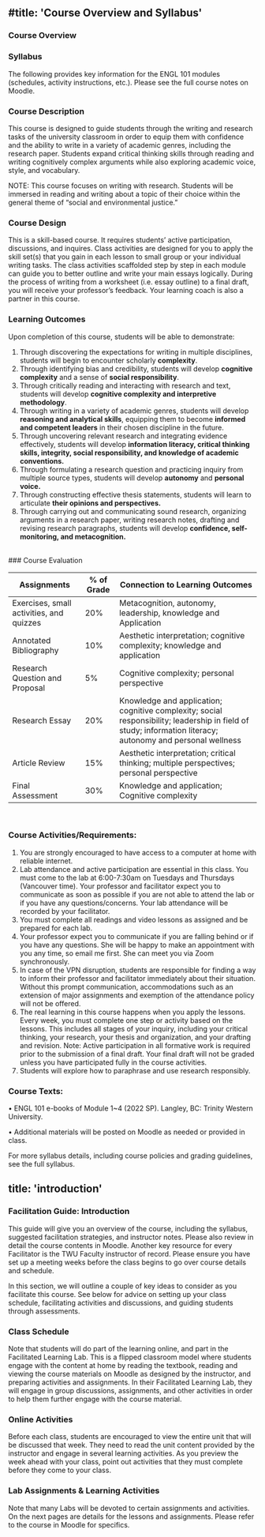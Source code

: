 #title: 'Course Overview and Syllabus'
---

### Course Overview

### Syllabus

The following provides key information for the ENGL 101 modules (schedules, activity instructions, etc.). Please see the full course notes on Moodle.

### Course Description
This course is designed to guide students through the writing and research tasks of the university classroom in order to equip them with confidence and the ability to write in a variety of academic genres, including the research paper. Students expand critical thinking skills through reading and writing cognitively complex arguments while also exploring academic voice, style, and vocabulary. 

NOTE: This course focuses on writing with research. Students will be immersed in reading and writing about a topic of their choice within the general theme of “social and environmental justice.”

### Course Design

This is a skill-based course. It requires students’ active participation, discussions, and inquires. Class activities are designed for you to apply the skill set(s) that you gain in each lesson to small group or your individual writing tasks. The class activities scaffolded step by step in each module can guide you to better outline and write your main essays logically. During the process of writing from a worksheet (i.e. essay outline) to a final draft, you will receive your professor’s feedback. Your learning coach is also a partner in this course.

### Learning Outcomes

Upon completion of this course, students will be able to demonstrate:
1. Through discovering the expectations for writing in multiple disciplines, students will begin to 
encounter scholarly **complexity**.
2. Through identifying bias and credibility, students will develop **cognitive complexity** and a sense of **social responsibility**.
3. Through critically reading and interacting with research and text, students will develop **cognitive complexity and interpretive methodology**.
4. Through writing in a variety of academic genres, students will develop **reasoning and analytical skills**, equipping them to become **informed and competent leaders** in their chosen discipline in the future.
5. Through uncovering relevant research and integrating evidence effectively, students will develop **information literacy, critical thinking skills, integrity, social responsibility, and knowledge of academic conventions.**
6. Through formulating a research question and practicing inquiry from multiple source types, students will develop **autonomy** and **personal voice.**
7. Through constructing effective thesis statements, students will learn to articulate **their opinions and perspectives.**
8. Through carrying out and communicating sound research, organizing arguments in a research paper, writing research notes, drafting and revising research paragraphs, students will develop **confidence, self-monitoring, and metacognition.**


<br>
### Course Evaluation

| Assignments          | % of Grade    | Connection to Learning Outcomes |
|---------------------|---------------|--------------------|  
| Exercises, small activities, and quizzes |   20%     | Metacognition, autonomy, leadership, knowledge and Application   | 
| Annotated Bibliography    | 10% |  Aesthetic interpretation; cognitive complexity; knowledge and application |               
| Research Question and Proposal          | 5%           | Cognitive complexity; personal perspective |  
| Research Essay      | 20%           |  Knowledge and application; cognitive complexity; social responsibility; leadership in field of study; information literacy; autonomy and personal wellness   |  
| Article Review     | 15%            | Aesthetic interpretation; critical thinking; multiple perspectives; personal perspective  |  
| Final Assessment     | 30%            | Knowledge and application; Cognitive complexity  |  

 

### Course Activities/Requirements:

1. You are strongly encouraged to have access to a computer at home with reliable internet. 
2. Lab attendance and active participation are essential in this class. You must come to the lab at 6:00-7:30am on Tuesdays and Thursdays (Vancouver time). Your professor and facilitator expect you to communicate as soon as possible if you are not able to attend the lab or if you have any questions/concerns. Your lab attendance will be recorded by your facilitator.
3. You must complete all readings and video lessons as assigned and be prepared for each lab.
4. Your professor expect you to communicate if you are falling behind or if you have any questions. She will be happy to make an appointment with you any time, so email me first. She can meet you via Zoom synchronously.
5. In case of the VPN disruption, students are responsible for finding a way to inform their professor and facilitator immediately about their situation. Without this prompt communication, accommodations such as an extension of major assignments and exemption of the attendance policy will not be offered.
6. The real learning in this course happens when you apply the lessons. Every week, you must complete one step or activity based on the lessons. This includes all stages of your inquiry, including your critical thinking, your research, your thesis and organization, and your drafting and revision. Note: Active participation in all formative work is required prior to the submission of a final draft. Your final draft will not be graded unless you have participated fully in the course activities.
7. Students will explore how to paraphrase and use research responsibly. 

### Course Texts:

• ENGL 101 e-books of Module 1~4 (2022 SP). Langley, BC: Trinity Western University.

• Additional materials will be posted on Moodle as needed or provided in class.


For more syllabus details, including course policies and grading guidelines, see the full syllabus.

title: 'introduction'
---


### Facilitation Guide: Introduction


This guide will give you an overview of the course, including the syllabus, suggested facilitation strategies, and instructor notes.
Please also review in detail the course contents in Moodle.
Another key resource for every Facilitator is the TWU Faculty instructor of record. Please ensure you have set up a meeting weeks before the class begins to go over course details and schedule.

In this section, we will outline a couple of key ideas to consider as you facilitate this course.  See below for advice on setting up your class schedule, facilitating activities and discussions, and guiding students through assessments.

### Class Schedule
Note that students will do part of the learning online, and part in the Facilitated Learning Lab.  This is a flipped classroom model where students engage with the content at home by reading the textbook, reading and viewing the course materials on Moodle as designed by the instructor, and preparing activities and assignments.  In their Facilitated Learning Lab, they will engage in group discussions, assignments, and other activities in order to help them further engage with the course material.  

### Online Activities
Before each class, students are encouraged to view the entire unit that will be discussed that week.  They need to read the unit content provided by the instructor and engage in several learning activities.  As you preview the week ahead with your class, point out activities that they must complete before they come to your class.

### Lab Assignments & Learning Activities
Note that many Labs will be devoted to certain assignments and activities.  On the next pages are details for the lessons and assignments. Please refer to the course in Moodle for specifics.
